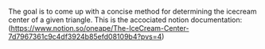 The goal is to come up with a concise method for determining the icecream center of a given triangle.
This is the accociated notion documentation: (https://www.notion.so/oneape/The-IceCream-Center-7d7967361c9c4df3924b85efd08109b4?pvs=4)